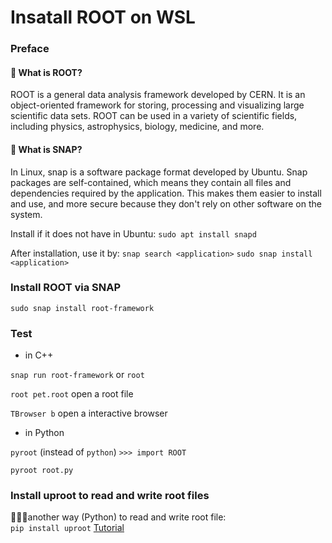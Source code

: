 # Insatall ROOT on WSL
### Preface
#### 🧐 What is ROOT?
ROOT is a general data analysis framework developed by CERN. It is an object-oriented framework for storing, processing and visualizing large scientific data sets. ROOT can be used in a variety of scientific fields, including physics, astrophysics, biology, medicine, and more.
#### 🧐 What is SNAP?
In Linux, snap is a software package format developed by Ubuntu. Snap packages are self-contained, which means they contain all files and dependencies required by the application. This makes them easier to install and use, and more secure because they don't rely on other software on the system.

Install if it does not have in Ubuntu: `sudo apt install snapd`

After installation, use it by: `snap search <application>` `sudo snap install <application>`

### Install ROOT via SNAP
`sudo snap install root-framework`


### Test
* in C++
  
`snap run root-framework` or `root`

`root pet.root` open a root file

`TBrowser b` open a interactive browser


* in Python
  
 `pyroot` (instead of `python`) `>>> import ROOT`

`pyroot root.py`

### Install uproot to read and write root files
🌟🌟🌟another way (Python) to read and write root file:    
`pip install uproot` [Tutorial](https://uproot.readthedocs.io/en/latest/basic.html)
